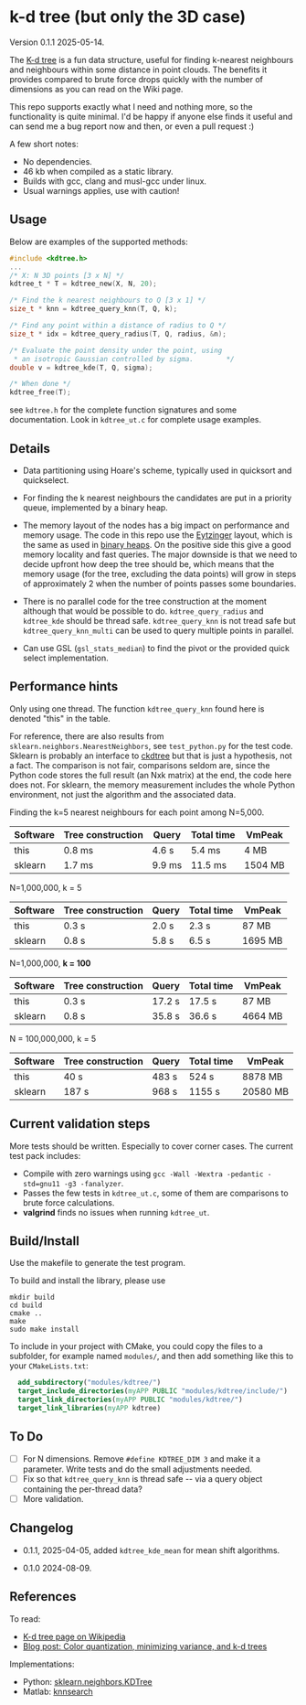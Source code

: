 # k-d tree (but only the 3D case)

Version 0.1.1 2025-05-14.

The [K-d tree](https://en.wikipedia.org/wiki/K-d_tree) is a fun data
structure, useful for finding k-nearest neighbours and neighbours
within some distance in point clouds. The benefits it provides
compared to brute force drops quickly with the number of dimensions as
you can read on the Wiki page.

This repo supports exactly what I need and nothing more, so the
functionality is quite minimal. I'd be happy if anyone else finds it
useful and can send me a bug report now and then, or even a pull
request :)

A few short notes:
- No dependencies.
- 46 kb when compiled as a static library.
- Builds with gcc, clang and musl-gcc under linux.
- Usual warnings applies, use with caution!

## Usage
Below are examples of the supported methods:

``` C
#include <kdtree.h>
...
/* X: N 3D points [3 x N] */
kdtree_t * T = kdtree_new(X, N, 20);

/* Find the k nearest neighbours to Q [3 x 1] */
size_t * knn = kdtree_query_knn(T, Q, k);

/* Find any point within a distance of radius to Q */
size_t * idx = kdtree_query_radius(T, Q, radius, &n);

/* Evaluate the point density under the point, using
 * an isotropic Gaussian controlled by sigma.        */
double v = kdtree_kde(T, Q, sigma);

/* When done */
kdtree_free(T);
```

see `kdtree.h` for the complete function signatures and some
documentation. Look in `kdtree_ut.c` for complete usage examples.

## Details
- Data partitioning using Hoare's scheme, typically used in
  quicksort and quickselect.

- For finding the k nearest neighbours the candidates are put in a
  priority queue, implemented by a binary heap.

- The memory layout of the nodes has a big impact on performance and
  memory usage. The code in this repo use the
  [Eytzinger](https://arxiv.org/abs/1509.05053) layout, which is the
  same as used in [binary
  heaps](https://en.wikipedia.org/wiki/Binary_heap). On the positive
  side this give a good memory locality and fast queries. The major
  downside is that we need to decide upfront how deep the tree should
  be, which means that the memory usage (for the tree, excluding the
  data points) will grow in steps of approximately 2 when the number
  of points passes some boundaries.

- There is no parallel code for the tree construction at the moment
  although that would be possible to do. `kdtree_query_radius` and
  `kdtree_kde` should be thread safe. `kdtree_query_knn` is not tread safe
  but `kdtree_query_knn_multi` can be used to query multiple points in
  parallel.

- Can use GSL (`gsl_stats_median`) to find the pivot or the provided
  quick select implementation.

## Performance hints

Only using one thread. The function `kdtree_query_knn` found here is
denoted "this" in the table.

For reference, there are also results from
`sklearn.neighbors.NearestNeighbors`, see `test_python.py` for the
test code. Sklearn is probably an interface to
[ckdtree](https://github.com/scipy/scipy/tree/main/scipy/spatial/ckdtree/src)
but that is just a hypothesis, not a fact. The comparison is not fair,
comparisons seldom are, since the Python code stores the full
result (an Nxk matrix) at the end, the code here does not. For
sklearn, the memory measurement includes the whole Python environment,
not just the algorithm and the associated data.

Finding the k=5 nearest neighbours for each point among
N=5,000.

| Software | Tree construction |  Query | Total time |  VmPeak |
| -------- | ----------------- | ------ | ---------- | ------- |
| this     |            0.8 ms | 4.6 s  |     5.4 ms |    4 MB |
| sklearn  |            1.7 ms | 9.9 ms |    11.5 ms | 1504 MB |

N=1,000,000, k = 5

| Software | Tree construction | Query | Total time |  VmPeak |
| -------- | ----------------- | ----- | ---------- | ------- |
| this     |             0.3 s | 2.0 s |      2.3 s |   87 MB |
| sklearn  |             0.8 s | 5.8 s |      6.5 s | 1695 MB |


N=1,000,000, **k = 100**

| Software | Tree construction | Query | Total time |  VmPeak |
| -------- | ----------------- | ----- | ---------- | ------- |
| this     |            0.3 s  |17.2 s |     17.5 s |   87 MB |
| sklearn  |            0.8 s  |35.8 s |     36.6 s | 4664 MB |

N = 100,000,000, k = 5

| Software | Tree construction | Query | Total time |   VmPeak |
| -------- | ----------------- | ----- | ---------- | -------- |
| this     |              40 s | 483 s |      524 s |  8878 MB |
| sklearn  |             187 s | 968 s |     1155 s | 20580 MB |


## Current validation steps

More tests should be written. Especially to cover corner cases. The
current test pack includes:

- Compile with zero warnings using `gcc -Wall -Wextra -pedantic
  -std=gnu11 -g3 -fanalyzer`.
- Passes the few tests in `kdtree_ut.c`, some of them are comparisons
  to brute force calculations.
- **valgrind** finds no issues when running `kdtree_ut`.

## Build/Install

Use the makefile to generate the test program.

To build and install the library, please use

``` shell
mkdir build
cd build
cmake ..
make
sudo make install
```

To include in your project with CMake, you could copy the files to a
subfolder, for example named `modules/`, and then add something like
this to your `CMakeLists.txt`:

``` CMake
  add_subdirectory("modules/kdtree/")
  target_include_directories(myAPP PUBLIC "modules/kdtree/include/")
  target_link_directories(myAPP PUBLIC "modules/kdtree/")
  target_link_libraries(myAPP kdtree)
```

## To Do

- [ ] For N dimensions. Remove `#define KDTREE_DIM 3` and make it a
      parameter. Write tests and do the small adjustments needed.
- [ ] Fix so that `kdtree_query_knn` is thread safe -- via a query
      object containing the per-thread data?
- [ ] More validation.

## Changelog

- 0.1.1, 2025-04-05, added `kdtree_kde_mean` for mean shift algorithms.

- 0.1.0 2024-08-09.

## References

To read:

- [K-d tree page on Wikipedia](https://en.wikipedia.org/wiki/K-d_tree)
- [Blog post: Color quantization, minimizing variance, and k-d trees](https://www.crisluengo.net/archives/932/)

Implementations:

- Python: [sklearn.neighbors.KDTree](https://scikit-learn.org/stable/modules/generated/sklearn.neighbors.KDTree.html)
- Matlab: [knnsearch](https://se.mathworks.com/help/stats/knnsearch.html)
